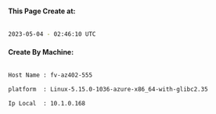 
   
#### This Page Create at:

```bash

2023-05-04 - 02:46:10 UTC

```

#### Create By Machine:

```bash

Host Name : fv-az402-555

platform  : Linux-5.15.0-1036-azure-x86_64-with-glibc2.35

Ip Local  : 10.1.0.168

```

